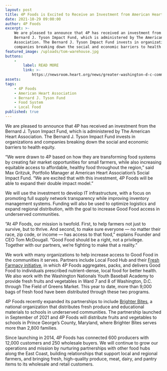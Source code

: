 ```yaml
---
layout: post
title: 4P Foods is Excited to Receive an Investment from American Heart Association
date: 2021-10-29 09:00:00
author: 4P Foods
excerpt: >-
    We are pleased to announce that 4P has received an investment from the
    Bernard J. Tyson Impact Fund, which is administered by The American Heart
    Association. The Bernard J. Tyson Impact Fund invests in organizations and
    companies breaking down the social and economic barriers to health equity.
featured_image: /uploads/tom-warehouse.jpg
buttons:
    -
        label: READ MORE
        link: >-
            https://newsroom.heart.org/news/greater-washington-d-c-community-organizations-receive-funding-to-shift-inequitable-health-paradigm
assets:
tags:
    - 4P Foods
    - American Heart Association
    - Bernard J. Tyson Fund
    - Food System
    - Local Food
published: true
---
```

<div class="editable"><p>We are pleased to announce that 4P has received an investment from the Bernard J. Tyson Impact Fund, which is administered by The American Heart Association. The Bernard J. Tyson Impact Fund invests in organizations and companies breaking down the social and economic barriers to health equity.</p><p>&ldquo;We were drawn to 4P based on how they are transforming food systems by creating fair market opportunities for small farmers, while also increasing equitable access to affordable, healthy food throughout the region,&rdquo; said Max Gritzuk, Portfolio Manager at American Heart Association&rsquo;s Social Impact Fund. &ldquo;We are excited that with this investment, 4P Foods will be able to expand their double impact model.&rdquo;</p><p>We will use the investment to develop IT infrastructure, with a focus on promoting full supply network transparency while improving inventory management systems. Funding will also be used to optimize logistics and expand regional distribution, with the goal to increase Good Food access in underserved communities.&nbsp;</p><p>&ldquo;At 4P Foods, our mission is twofold. First, to help farmers not just to survive, but to thrive. And second, to make sure everyone &mdash; no matter their race, zip code, or income &mdash; has access to that food,&rdquo; explains Founder and CEO Tom McDougall. &ldquo;Good Food should be a right, not a privilege. Together with our partners, we&rsquo;re fighting to make that a reality.&rdquo;</p><p>We work with many organizations to help increase access to Good Food in the communities it serves. Partners include Local Food Hub and their <a target="_blank" rel="noopener" href="https://www.politico.com/news/2021/09/16/food-medicine-covid-health-care-511169">Fresh Farmacy initiative</a>, in which 4P Foods aggregates, packs, and delivers Good Food to individuals prescribed nutrient-dense, local food for better health. We also work with the Washington Nationals Youth Baseball Academy to provide fresh fruits and vegetables in Ward 7 and 8 of Washington, D.C. through The Field of Greens Market. This year to date, more than 9,000 bags of fresh food have been distributed through these two programs.&nbsp;</p><p>4P Foods recently expanded its partnerships to include <a target="_blank" rel="noopener" href="https://brighterbites.org/about/">Brighter Bites</a>, a national organization that distributes fresh produce and educational materials to schools in underserved communities. The partnership launched in September of 2021 and 4P Foods will distribute fruits and vegetables to schools in Prince George&rsquo;s County, Maryland, where Brighter Bites serves more than 2,800 families.&nbsp;</p><p>Since launching in 2014, 4P Foods has connected 600 producers with 12,000 customers and 250 wholesale buyers. We will continue to grow our operations and mission by nurturing partnerships with other food hubs along the East Coast, building relationships that support local and regional farmers, and bringing fresh, high-quality produce, meat, dairy, and pantry items to its wholesale and retail customers.</p></div>